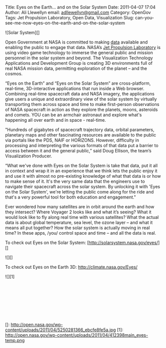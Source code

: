 Title: Eyes on the Earth... and on the Solar System
Date: 2011-04-07 17:04
Author: Ali Llewellyn
email: adllewellyn@gmail.com
Category: OpenGov
Tags: Jet Propulsion Laboratory, Open Data, Visualization
Slug: can-you-see-me-now-eyes-on-the-earth-and-on-the-solar-system

<span style="text-decoration: underline">  
</span>![Solar System][]

Open Government at NASA is committed to making [data][] available and
enabling the public to engage that data. NASA’s [Jet Propulsion
Laboratory][] is using video game technology to immerse the general
public and mission personnel in the solar system and beyond. The
Visualization Technology Applications and Development Group is creating
3D environments full of real NASA mission data, permitting exploration
of the planet – and the cosmos.

“Eyes on the Earth” and “Eyes on the Solar System” are cross-platform,
real-time, 3D-interactive applications that run inside a Web browser.
Combining real-time spacecraft data and NASA imagery, the applications
give users a unique and extraordinary view of the solar system by
virtually transporting them across space and time to make first-person
observations of NASA spacecraft in action as they explore the planets,
moons, asteroids and comets. YOU can be an armchair astronaut and
explore what's happening all over earth and in space - real-time.

"Hundreds of gigabytes of spacecraft trajectory data, orbital
parameters, planetary maps and other fascinating resources are available
to the public via portals like the PDS, NAIF or HORIZONS. However,
difficulty in processing and interpreting the various formats of that
data put a barrier to access between it and the general public,” said
Doug Ellison, the team’s Visualization Producer.

“What we've done with Eyes on the Solar System is take that data, put it
all in context and wrap it in an experience that we think lets the
public enjoy it and use it with almost no pre-existing knowledge of what
that data is or how to make sense of it. It's the very same data that
the engineers use to navigate their spacecraft across the solar system.
By unlocking it with 'Eyes on the Solar System', we're letting the
public come along for the ride and that's a very powerful tool for both
education and engagement."

Ever wondered how many satellites are in orbit around the earth and how
they intersect? Where Voyager 2 looks like and what it’s seeing? What it
would look like to fly along real time with various satellites? What the
actual data is about global temperature, sea level, the ozone layer –
and what it means all put together? How the solar system is actually
moving in real time? In these apps, /you/ control space and time – and
all the data is real.

To check out Eyes on the Solar System:
[http://solarsystem.nasa.gov/eyes/][]

![][]

To check out Eyes on the Earth 3D: <http://climate.nasa.gov/Eyes/>

![][1]

 

 

 

 

  [Solar System]: http://open.nasa.gov/wp-content/uploads/2011/04/solarsys_scale.jpg
  [data]: http://open.nasa.gov/opendata/
  [Jet Propulsion Laboratory]: http://www.jpl.nasa.gov/
  [http://solarsystem.nasa.gov/eyes/]: http://solarsystem.nasa.gov/eyes
  []: http://open.nasa.gov/wp-content/uploads/2011/04/5250281366_ebcfe8fe5a.jpg
  [1]: http://open.nasa.gov/wp-content/uploads/2011/04/412398main_eyes-temp.png

